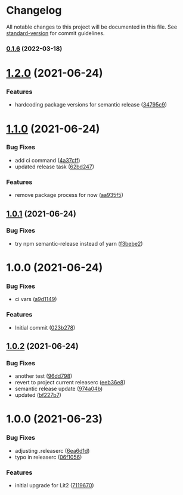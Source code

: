 # Changelog

All notable changes to this project will be documented in this file. See [standard-version](https://github.com/conventional-changelog/standard-version) for commit guidelines.

### [0.1.6](https://github.com/hakkei-co/nub-ui/compare/v0.1.5...v0.1.6) (2022-03-18)

# [1.2.0](https://gitlab.com/phase2tech/frontend/tooling/outline/compare/v1.1.0...v1.2.0) (2021-06-24)


### Features

* hardcoding package versions for semantic release ([34795c9](https://gitlab.com/phase2tech/frontend/tooling/outline/commit/34795c99dcacfc6af9ac0ab5e11a976dc1ecd96b))

# [1.1.0](https://gitlab.com/phase2tech/frontend/tooling/outline/compare/v1.0.1...v1.1.0) (2021-06-24)


### Bug Fixes

* add ci command ([4a37cff](https://gitlab.com/phase2tech/frontend/tooling/outline/commit/4a37cff4bb50f2bb8f089d1a079d45a7ae4fee06))
* updated release task ([62bd247](https://gitlab.com/phase2tech/frontend/tooling/outline/commit/62bd2478d41c6054c4328809d2aaa63781233087))


### Features

* remove package process for now ([aa935f5](https://gitlab.com/phase2tech/frontend/tooling/outline/commit/aa935f5a9d3472d358ee84f129fd5e7583716de2))

## [1.0.1](https://gitlab.com/phase2tech/frontend/tooling/outline/compare/v1.0.0...v1.0.1) (2021-06-24)


### Bug Fixes

* try npm semantic-release instead of yarn ([f3bebe2](https://gitlab.com/phase2tech/frontend/tooling/outline/commit/f3bebe2ddb1b8593ac5ef9994831fcecc4b55d7c))

# 1.0.0 (2021-06-24)


### Bug Fixes

* ci vars ([a9d1149](https://gitlab.com/phase2tech/frontend/tooling/outline/commit/a9d1149fde6933222c096f138f54a1d4ee8ad4e6))


### Features

* Initial commit ([023b278](https://gitlab.com/phase2tech/frontend/tooling/outline/commit/023b2789268269bcdbfeaa7c9352d9ca582860e7))

## [1.0.2](https://gitlab.com/phase2tech/frontend/tooling/outline/compare/v1.0.1...v1.0.2) (2021-06-24)


### Bug Fixes

* another test ([96dd798](https://gitlab.com/phase2tech/frontend/tooling/outline/commit/96dd7981bbfd0e2801af1ed6410230e3af8ace7d))
* revert to project current releaserc ([eeb36e8](https://gitlab.com/phase2tech/frontend/tooling/outline/commit/eeb36e8feca8aa9067165553ac14a0b79cb60dbe))
* semantic release update ([974a04b](https://gitlab.com/phase2tech/frontend/tooling/outline/commit/974a04ba7c6af82eb5d0a25bc6a3838700c62c31))
* updated ([bf227b7](https://gitlab.com/phase2tech/frontend/tooling/outline/commit/bf227b7d1a903e9393bca1ec9559129f9b7b160b))

# 1.0.0 (2021-06-23)


### Bug Fixes

* adjusting .releaserc ([6ea6d1d](https://gitlab.com/phase2tech/frontend/tooling/outline/commit/6ea6d1df5f575e878a140637ae17ec529c633325))
* typo in releaserc ([06f1056](https://gitlab.com/phase2tech/frontend/tooling/outline/commit/06f10560c16eb2383caec28d62c1bf12e01a3175))


### Features

* initial upgrade for Lit2 ([7119670](https://gitlab.com/phase2tech/frontend/tooling/outline/commit/711967029a78db75ca4e89e1a40f868dbdf6aaf5))
